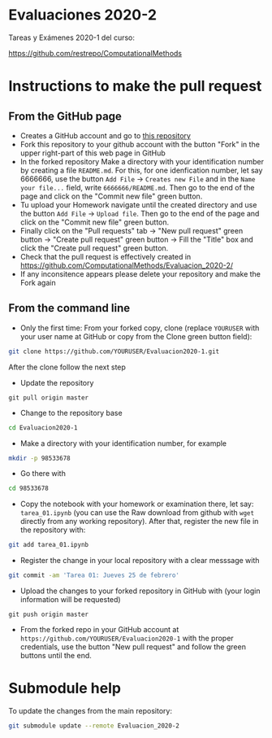 # Evaluaciones 2020-2
Tareas y Exámenes 2020-1 del curso:

https://github.com/restrepo/ComputationalMethods

# Instructions to make the pull request
## From the GitHub page
* Creates a GitHub account and go to [this repository](https://github.com/ComputationalMethods/Evaluacion_2020-2/)
* Fork this repository to your github account with the button "Fork" in the upper right-part of this web page in GitHub
* In the forked repository  Make a directory with your identification number by creating a file `README.md`. For this, for one idenfication number, let say 6666666, use the button `Add File` → `Creates new File` and in the `Name your file...` field, write `6666666/README.md`. Then go to the end of the page and click on the "Commit new file" green button.
* Tu upload your Homework navigate until the created directory and use the button `Add File` → `Upload file`. Then go to the end of the page and click on the "Commit new file" green button.
* Finally click on the "Pull requests" tab → "New pull request" green button → "Create pull request" green button → Fill the "Title" box and click the "Create pull request" green button. 
* Check that the pull request is effectively created in https://github.com/ComputationalMethods/Evaluacion_2020-2/
* If any inconsitence appears please delete your repository and make the Fork again


## From the command line
* Only the first time: From your forked copy, clone (replace `YOURUSER` with your user name at GitHub or copy from the Clone green button field):
```bash
git clone https://github.com/YOURUSER/Evaluacion2020-1.git
```
After the clone follow the next step
* Update the repository
```
git pull origin master
```
* Change to the repository base
```bash
cd Evaluacion2020-1
```
* Make a directory with your identification number, for example
```bash
mkdir -p 98533678
```
* Go there with
```bash
cd 98533678
```
* Copy the notebook with your homework or examination there, let say: `tarea_01.ipynb` (you can use the Raw download from github with `wget` directly from any working repository). After that, register the new file in the repository with:
```bash
git add tarea_01.ipynb
```
* Register the change in your local repository with a clear messsage with
```bash
git commit -am 'Tarea 01: Jueves 25 de febrero'
```
* Upload the changes to your forked repository in GitHub with (your login information will be requested)
```
git push origin master
```
* From the forked repo in your GitHub account at `https://github.com/YOURUSER/Evaluacion2020-1` with the proper credentials, use the button "New pull request" and follow the green buttons until the end.

# Submodule help
To update the changes from the main repository:
```bash
git submodule update --remote Evaluacion_2020-2
```
